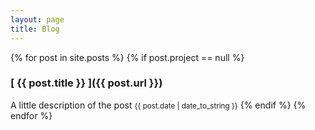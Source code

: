 ```yaml
---
layout: page
title: Blog
---
```


{% for post in site.posts %}
  {% if post.project == null %}
  ### [ {{ post.title }} ]({{ post.url }})
  A little description of the post
  <span class="post-date"><small>{{ post.date | date_to_string }}</small></span>
  {% endif %}
{% endfor %}
